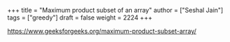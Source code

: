 +++
title = "Maximum product subset of an array"
author = ["Seshal Jain"]
tags = ["greedy"]
draft = false
weight = 2224
+++

<https://www.geeksforgeeks.org/maximum-product-subset-array/>
